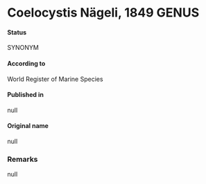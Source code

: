 Coelocystis Nägeli, 1849 GENUS
=======

#### Status
SYNONYM

#### According to
World Register of Marine Species

#### Published in
null

#### Original name
null

### Remarks
null